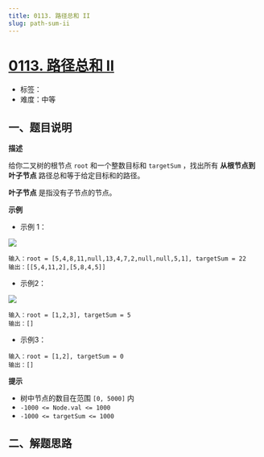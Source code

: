 ```yaml
---
title: 0113. 路径总和 II
slug: path-sum-ii
---
```


# [0113. 路径总和 II](https://leetcode.cn/problems/path-sum-ii/)

- 标签：
- 难度：中等

## 一、题目说明

**描述**

给你二叉树的根节点 `root` 和一个整数目标和 `targetSum` ，找出所有 **从根节点到叶子节点** 路径总和等于给定目标和的路径。

**叶子节点** 是指没有子节点的节点。

**示例**

* 示例 1：

![](https://cdn.jsdelivr.net/gh/wecdn/img_0/2023/202305122024485.jpg)

```text
输入：root = [5,4,8,11,null,13,4,7,2,null,null,5,1], targetSum = 22
输出：[[5,4,11,2],[5,8,4,5]]
```

* 示例2：

![](https://cdn.jsdelivr.net/gh/wecdn/img_0/2023/202304272150540.jpg)

```text
输入：root = [1,2,3], targetSum = 5
输出：[]
```

* 示例3：

```text
输入：root = [1,2], targetSum = 0
输出：[]
```

**提示**

* 树中节点的数目在范围 `[0, 5000]` 内
* `-1000 <= Node.val <= 1000`
* `-1000 <= targetSum <= 1000`

## 二、解题思路
